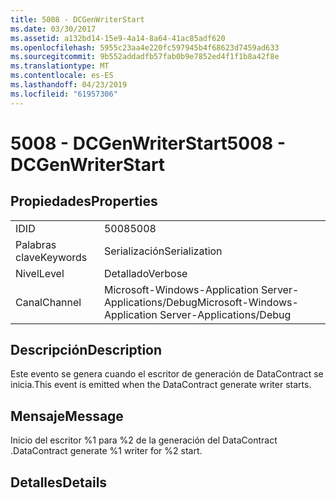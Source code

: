 ```yaml
---
title: 5008 - DCGenWriterStart
ms.date: 03/30/2017
ms.assetid: a132bd14-15e9-4a14-8a64-41ac85adf620
ms.openlocfilehash: 5955c23aa4e220fc597945b4f68623d7459ad633
ms.sourcegitcommit: 9b552addadfb57fab0b9e7852ed4f1f1b8a42f8e
ms.translationtype: MT
ms.contentlocale: es-ES
ms.lasthandoff: 04/23/2019
ms.locfileid: "61957306"
---
```

# <a name="5008---dcgenwriterstart"></a><span data-ttu-id="40c09-102">5008 - DCGenWriterStart</span><span class="sxs-lookup"><span data-stu-id="40c09-102">5008 - DCGenWriterStart</span></span>
## <a name="properties"></a><span data-ttu-id="40c09-103">Propiedades</span><span class="sxs-lookup"><span data-stu-id="40c09-103">Properties</span></span>  
  
|||  
|-|-|  
|<span data-ttu-id="40c09-104">ID</span><span class="sxs-lookup"><span data-stu-id="40c09-104">ID</span></span>|<span data-ttu-id="40c09-105">5008</span><span class="sxs-lookup"><span data-stu-id="40c09-105">5008</span></span>|  
|<span data-ttu-id="40c09-106">Palabras clave</span><span class="sxs-lookup"><span data-stu-id="40c09-106">Keywords</span></span>|<span data-ttu-id="40c09-107">Serialización</span><span class="sxs-lookup"><span data-stu-id="40c09-107">Serialization</span></span>|  
|<span data-ttu-id="40c09-108">Nivel</span><span class="sxs-lookup"><span data-stu-id="40c09-108">Level</span></span>|<span data-ttu-id="40c09-109">Detallado</span><span class="sxs-lookup"><span data-stu-id="40c09-109">Verbose</span></span>|  
|<span data-ttu-id="40c09-110">Canal</span><span class="sxs-lookup"><span data-stu-id="40c09-110">Channel</span></span>|<span data-ttu-id="40c09-111">Microsoft-Windows-Application Server-Applications/Debug</span><span class="sxs-lookup"><span data-stu-id="40c09-111">Microsoft-Windows-Application Server-Applications/Debug</span></span>|  
  
## <a name="description"></a><span data-ttu-id="40c09-112">Descripción</span><span class="sxs-lookup"><span data-stu-id="40c09-112">Description</span></span>  
 <span data-ttu-id="40c09-113">Este evento se genera cuando el escritor de generación de DataContract se inicia.</span><span class="sxs-lookup"><span data-stu-id="40c09-113">This event is emitted when the DataContract generate writer starts.</span></span>  
  
## <a name="message"></a><span data-ttu-id="40c09-114">Mensaje</span><span class="sxs-lookup"><span data-stu-id="40c09-114">Message</span></span>  
 <span data-ttu-id="40c09-115">Inicio del escritor %1 para %2 de la generación del DataContract .</span><span class="sxs-lookup"><span data-stu-id="40c09-115">DataContract generate %1 writer for %2 start.</span></span>  
  
## <a name="details"></a><span data-ttu-id="40c09-116">Detalles</span><span class="sxs-lookup"><span data-stu-id="40c09-116">Details</span></span>
